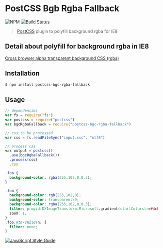# PostCSS Bgb Rgba Fallback 

![NPM](https://img.shields.io/npm/v/postcss-bgc-rgba-fallback.svg)
[![Build Status](https://travis-ci.org/vagusX/postcss-bgc-rgba-fallback.svg)](https://travis-ci.org/vagusX/postcss-bgc-rgba-fallback)

> [PostCSS](https://github.com/postcss/postcss) plugin to polyfill background rgba for IE8

## Detail about polyfill for background rgba in IE8

[Cross browser alpha transparent background CSS (rgba)](http://rland.me.uk/cross-browser-alpha-transparent-background-10-2011)

## Installation

```bash
$ npm install postcss-bgc-rgba-fallback
```

## Usage

```js
// dependencies
var fs = require("fs")
var postcss = require("postcss")
var bgcRgbaFallback = require("postcss-bgc-rgba-fallback")

// css to be processed
var css = fs.readFileSync("input.css", "utf8")

// process css
var output = postcss()
  .use(bgcRgbaFallback())
  .process(css)
  .css
```

```css
.foo {
  background-color: rgba(255,102,0,0.3);
}
```

```css
.foo {
  background-color: rgb(255,102,0);
  background-color: transparent\9;
  background-color: rgba(255,102,0,0.3);
  filter: progid:DXImageTransform.Microsoft.gradient(startColorstr=#4cFF6600, endColorstr=#4cFF6600);
  zoom: 1;
}
.foo:nth-child(n) {
  filter: none;
}
```

[![JavaScript Style Guide](https://cdn.rawgit.com/feross/standard/master/badge.svg)](https://github.com/feross/standard)
